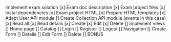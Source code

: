 Implement exam solution
[x] Exam doc description
[x] Exam project files
[x] Instal dependencies
[x] Exam project HTML
[x] Prepare HTML templates
[x] Adapt User API module
[] Create Collection API module (events in this case)
    [x] Read all
    [x] Read details
    [x] Create
    [x] Edit
    [x] Delete
[] Implement views
    [] Home page
    [] Catalog
    [] Login
    [] Register
    [] Logout
    [] Navigation
    [] Create Form
    [] Details
    [] Edit Form
    [] Delete
    [] BONUS